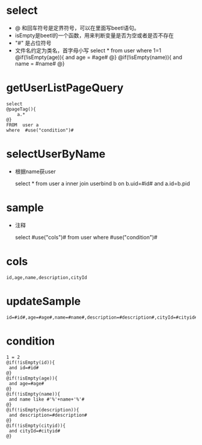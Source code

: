 select
===
* @ 和回车符号是定界符号，可以在里面写beetl语句。
* isEmpty是beetl的一个函数，用来判断变量是否为空或者是否不存在
* "#" 是占位符号
* 文件名约定为类名，首字母小写
select * from user where 1=1
@if(!isEmpty(age)){
and age = #age#
@}
@if(!isEmpty(name)){
and name = #name#
@}

getUserListPageQuery
===
    select  
    @pageTag(){
        a.*
    @}  
    FROM  user a
    where  #use("condition")#
  
selectUserByName
===
* 根据name获user

     select * from user  a inner join userbind  b on b.uid=#id# and a.id=b.pid 

sample
===
* 注释

    select #use("cols")# from user  where  #use("condition")#

cols
===
    id,age,name,description,cityId

updateSample
===
    id=#id#,age=#age#,name=#name#,description=#description#,cityId=#cityid#

condition
===
    1 = 2  
    @if(!isEmpty(id)){
     and id=#id#
    @}
    @if(!isEmpty(age)){
     and age=#age#
    @}
    @if(!isEmpty(name)){
     and name like #'%'+name+'%'#
    @}
    @if(!isEmpty(description)){
     and description=#description#
    @}
    @if(!isEmpty(cityid)){
     and cityId=#cityid#
    @}